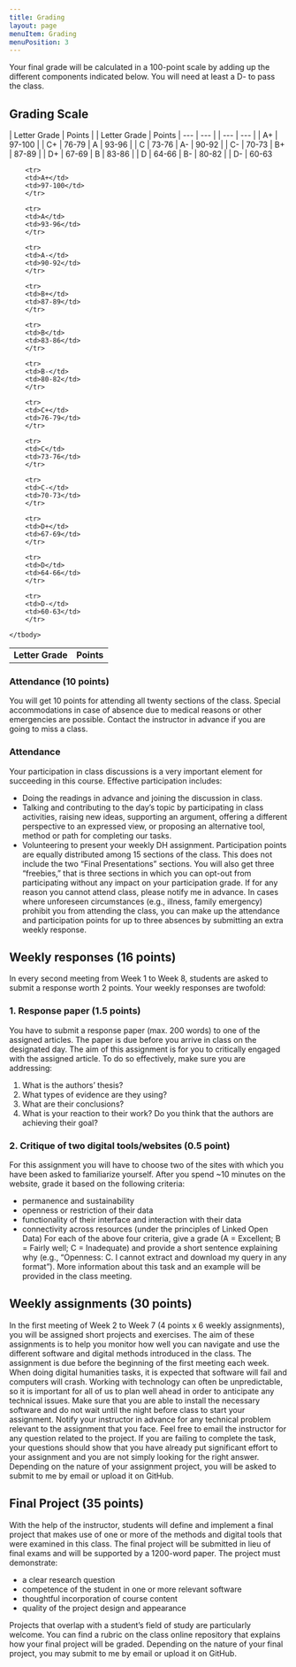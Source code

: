 ```yaml
---
title: Grading
layout: page
menuItem: Grading
menuPosition: 3
---
```


Your final grade will be calculated in a 100-point scale by adding up the different components indicated below. You will need at least a D- to pass the class.

## Grading Scale

| Letter Grade | Points |  | Letter Grade | Points
| --- | --- |  | --- | --- |
| A+ | 97-100 |  | C+ | 76-79
| A | 93-96 |  | C | 73-76
| A- | 90-92 |  | C- | 70-73
| B+ | 87-89 |  | D+ | 67-69
| B | 83-86 |  | D | 64-66
| B- | 80-82 |  | D- | 60-63

<table>
	<tbody>	
		<tr>
		<td><b>Letter Grade</b></td>
		<td><b>Points</b></td>
		</tr>

		<tr>
		<td>A+</td>
		<td>97-100</td>
		</tr>

		<tr>
		<td>A</td>
		<td>93-96</td>
		</tr>

		<tr>
		<td>A-</td>
		<td>90-92</td>
		</tr>

		<tr>
		<td>B+</td>
		<td>87-89</td>
		</tr>

		<tr>
		<td>B</td>
		<td>83-86</td>
		</tr>

		<tr>
		<td>B-</td>
		<td>80-82</td>
		</tr>

		<tr>
		<td>C+</td>
		<td>76-79</td>
		</tr>

		<tr>
		<td>C</td>
		<td>73-76</td>
		</tr>

		<tr>
		<td>C-</td>
		<td>70-73</td>
		</tr>

		<tr>
		<td>D+</td>
		<td>67-69</td>
		</tr>

		<tr>
		<td>D</td>
		<td>64-66</td>
		</tr>

		<tr>
		<td>D-</td>
		<td>60-63</td>
		</tr>

	</tbody>
</table>


### Attendance (10 points)

You will get 10 points for attending all twenty sections of the class. Special accommodations in case of absence due to medical reasons or other emergencies are possible. Contact the instructor in advance if you are going to miss a class.


### Attendance

Your participation in class discussions is a very important element for succeeding in this course. Effective participation includes:
- Doing the readings in advance and joining the discussion in class.
- Talking and contributing to the day’s topic by participating in class activities, raising new ideas, supporting an argument, offering a different perspective to an expressed view, or proposing an alternative tool, method or path for completing our tasks.
- Volunteering to present your weekly DH assignment.
Participation points are equally distributed among 15 sections of the class. This does not include the two “Final Presentations” sections. You will also get three “freebies,” that is three sections in which you can opt-out from participating without any impact on your participation grade.
If for any reason you cannot attend class, please notify me in advance. In cases where unforeseen circumstances (e.g., illness, family emergency) prohibit you from attending the class, you can make up the attendance and participation points for up to three absences by submitting an extra weekly response. 


## Weekly responses (16 points)
In every second meeting from Week 1 to Week 8, students are asked to submit a response worth 2 points. Your weekly responses are twofold:
### 1. Response paper (1.5 points)
You have to submit a response paper (max. 200 words) to one of the assigned articles. The paper is due before you arrive in class on the designated day. The aim of this assignment is for you to critically engaged with the assigned article. To do so effectively, make sure you are addressing:
1. What is the authors’ thesis? 
2. What types of evidence are they using? 
3. What are their conclusions?
4. What is your reaction to their work? Do you think that the authors are achieving their goal?

### 2. Critique of two digital tools/websites (0.5 point)
For this assignment you will have to choose two of the sites with which you have been asked to familiarize yourself. After you spend ~10 minutes on the website, grade it based on the following criteria:
- permanence and sustainability
- openness or restriction of their data
- functionality of their interface and interaction with their data
- connectivity across resources (under the principles of Linked Open Data)
For each of the above four criteria, give a grade (A = Excellent; B = Fairly well; C = Inadequate) and provide a short sentence explaining why (e.g., “Openness: C. I cannot extract and download my query in any format”). More information about this task and an example will be provided in the class meeting.


## Weekly assignments (30 points)
In the first meeting of Week 2 to Week 7 (4 points x 6 weekly assignments), you will be assigned short projects and exercises. The aim of these assignments is to help you monitor how well you can navigate and use the different software and digital methods introduced in the class. The assignment is due before the beginning of the first meeting each week.
When doing digital humanities tasks, it is expected that software will fail and computers will crash. Working with technology can often be unpredictable, so it is important for all of us to plan well ahead in order to anticipate any technical issues. Make sure that you are able to install the necessary software and do not wait until the night before class to start your assignment. Notify your instructor in advance for any technical problem relevant to the assignment that you face. Feel free to email the instructor for any question related to the project. If you are failing to complete the task, your questions should show that you have already put significant effort to your assignment and you are not simply looking for the right answer. Depending on the nature of your assignment project, you will be asked to submit to me by email or upload it on GitHub.


## Final Project (35 points)
With the help of the instructor, students will define and implement a final project that makes use of one or more of the methods and digital tools that were examined in this class. The final project will be submitted in lieu of final exams and will be supported by a 1200-word paper. The project must demonstrate:
- a clear research question 
- competence of the student in one or more relevant software
- thoughtful incorporation of course content
- quality of the project design and appearance

Projects that overlap with a student’s field of study are particularly welcome. You can find a rubric on the class online repository that explains how your final project will be graded. Depending on the nature of your final project, you may submit to me by email or upload it on GitHub.

